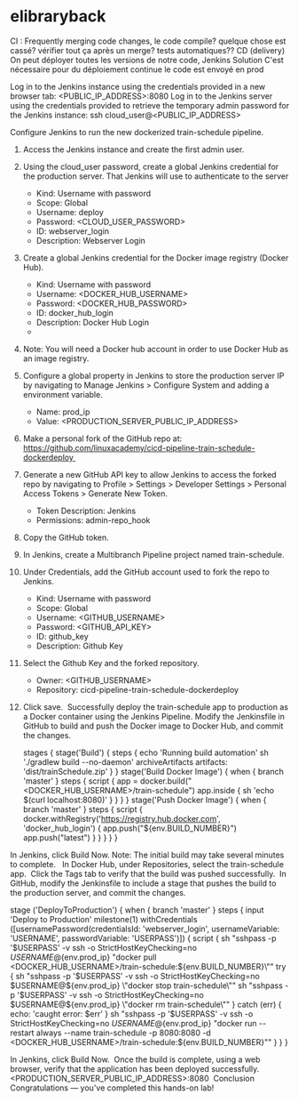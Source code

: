 # elibraryback

CI : Frequently merging code changes, le code compile? quelque chose est cassé? vérifier tout ça après un merge? tests automatiques??
CD (delivery) On peut déployer toutes les versions de notre code, 
Jenkins Solution C'est nécessaire pour du déploiement continue le code est envoyé en prod


Log in to the Jenkins instance using the credentials provided in a new browser tab:
<PUBLIC_IP_ADDRESS>:8080
Log in to the Jenkins server using the credentials provided to retrieve the temporary admin password for the Jenkins instance:
ssh cloud_user@<PUBLIC_IP_ADDRESS>


Configure Jenkins to run the new dockerized train-schedule pipeline.
1. Access the Jenkins instance and create the first admin user. 
2. Using the cloud_user password, create a global Jenkins credential for the production server. That Jenkins will use to authenticate to the server
    * Kind: Username with password
    * Scope: Global
    * Username: deploy
    * Password: <CLOUD_USER_PASSWORD>
    * ID: webserver_login
    * Description: Webserver Login
3. Create a global Jenkins credential for the Docker image registry (Docker Hub).
    * Kind: Username with password
    * Username: <DOCKER_HUB_USERNAME>
    * Password: <DOCKER_HUB_PASSWORD>
    * ID: docker_hub_login
    * Description: Docker Hub Login
    * 
4. Note: You will need a Docker hub account in order to use Docker Hub as an image registry.  
5. Configure a global property in Jenkins to store the production server IP by navigating to Manage Jenkins > Configure System and adding a environment variable.
    * Name: prod_ip
    * Value: <PRODUCTION_SERVER_PUBLIC_IP_ADDRESS>


1. Make a personal fork of the GitHub repo at: https://github.com/linuxacademy/cicd-pipeline-train-schedule-dockerdeploy 
2. Generate a new GitHub API key to allow Jenkins to access the forked repo by navigating to Profile > Settings > Developer Settings > Personal Access Tokens > Generate New Token.
    * Token Description: Jenkins
    * Permissions: admin-repo_hook
3. Copy the GitHub token. 
4. In Jenkins, create a Multibranch Pipeline project named train-schedule. 
5. Under Credentials, add the GitHub account used to fork the repo to Jenkins.
    * Kind: Username with password
    * Scope: Global
    * Username: <GITHUB_USERNAME>
    * Password: <GITHUB_API_KEY>
    * ID: github_key
    * Description: Github Key
6. Select the Github Key and the forked repository.
    * Owner: <GITHUB_USERNAME>
    * Repository: cicd-pipeline-train-schedule-dockerdeploy
7. Click save. 
Successfully deploy the train-schedule app to production as a Docker container using the Jenkins Pipeline.
Modify the Jenkinsfile in GitHub to build and push the Docker image to Docker Hub, and commit the changes.

    stages {
        stage('Build') {
            steps {
                echo 'Running build automation'
                sh './gradlew build --no-daemon'
                archiveArtifacts artifacts: 'dist/trainSchedule.zip'
            }
         }
         stage('Build Docker Image') {
             when {
                 branch 'master'
             }
             steps {
                 script {
                     app = docker.build("<DOCKER_HUB_USERNAME>/train-schedule")
                     app.inside {
                         sh 'echo $(curl localhost:8080)'
                     }
                 }
             }
         }
         stage('Push Docker Image') {
             when {
                 branch 'master'
             }
             steps {
                 script {
                     docker.withRegistry('https://registry.hub.docker.com', 'docker_hub_login') {
                         app.push("${env.BUILD_NUMBER}")
                         app.push("latest")
                     }
                 }
             }
         }
     }   


 In Jenkins, click Build Now. Note: The initial build may take several minutes to complete.  
 In Docker Hub, under Repositories, select the train-schedule app. 
 Click the Tags tab to verify that the build was pushed successfully. 
 In GitHub, modify the Jenkinsfile to include a stage that pushes the build to the production server, and commit the changes. 
 
 
 stage ('DeployToProduction') {
     when {
         branch 'master'
     }
     steps {
         input 'Deploy to Production'
         milestone(1)
         withCredentials ([usernamePassword(credentialsId: 'webserver_login', usernameVariable: 'USERNAME', passwordVariable: 'USERPASS')]) {
             script {
                 sh "sshpass -p '$USERPASS' -v ssh -o StrictHostKeyChecking=no $USERNAME@${env.prod_ip} \"docker pull <DOCKER_HUB_USERNAME>/train-schedule:${env.BUILD_NUMBER}\""
                 try {
                    sh "sshpass -p '$USERPASS' -v ssh -o StrictHostKeyChecking=no $USERNAME@${env.prod_ip} \"docker stop train-schedule\""
                    sh "sshpass -p '$USERPASS' -v ssh -o StrictHostKeyChecking=no $USERNAME@${env.prod_ip} \"docker rm train-schedule\""
                 } catch (err) {
                     echo: 'caught error: $err'
                 }
                 sh "sshpass -p '$USERPASS' -v ssh -o StrictHostKeyChecking=no $USERNAME@${env.prod_ip} \"docker run --restart always --name train-schedule -p 8080:8080 -d <DOCKER_HUB_USERNAME>/train-schedule:${env.BUILD_NUMBER}\""
             }
         }
     }
     
 In Jenkins, click Build Now. 
 Once the build is complete, using a web browser, verify that the application has been deployed successfully. <PRODUCTION_SERVER_PUBLIC_IP_ADDRESS>:8080 
Conclusion
Congratulations — you've completed this hands-on lab!
